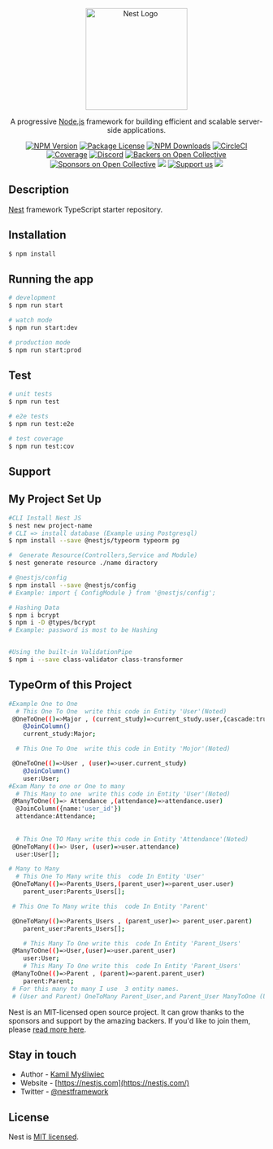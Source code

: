 <p align="center">
  <a href="http://nestjs.com/" target="blank"><img src="https://nestjs.com/img/logo-small.svg" width="200" alt="Nest Logo" /></a>
</p>

[circleci-image]: https://img.shields.io/circleci/build/github/nestjs/nest/master?token=abc123def456
[circleci-url]: https://circleci.com/gh/nestjs/nest

  <p align="center">A progressive <a href="http://nodejs.org" target="_blank">Node.js</a> framework for building efficient and scalable server-side applications.</p>
    <p align="center">
<a href="https://www.npmjs.com/~nestjscore" target="_blank"><img src="https://img.shields.io/npm/v/@nestjs/core.svg" alt="NPM Version" /></a>
<a href="https://www.npmjs.com/~nestjscore" target="_blank"><img src="https://img.shields.io/npm/l/@nestjs/core.svg" alt="Package License" /></a>
<a href="https://www.npmjs.com/~nestjscore" target="_blank"><img src="https://img.shields.io/npm/dm/@nestjs/common.svg" alt="NPM Downloads" /></a>
<a href="https://circleci.com/gh/nestjs/nest" target="_blank"><img src="https://img.shields.io/circleci/build/github/nestjs/nest/master" alt="CircleCI" /></a>
<a href="https://coveralls.io/github/nestjs/nest?branch=master" target="_blank"><img src="https://coveralls.io/repos/github/nestjs/nest/badge.svg?branch=master#9" alt="Coverage" /></a>
<a href="https://discord.gg/G7Qnnhy" target="_blank"><img src="https://img.shields.io/badge/discord-online-brightgreen.svg" alt="Discord"/></a>
<a href="https://opencollective.com/nest#backer" target="_blank"><img src="https://opencollective.com/nest/backers/badge.svg" alt="Backers on Open Collective" /></a>
<a href="https://opencollective.com/nest#sponsor" target="_blank"><img src="https://opencollective.com/nest/sponsors/badge.svg" alt="Sponsors on Open Collective" /></a>
  <a href="https://paypal.me/kamilmysliwiec" target="_blank"><img src="https://img.shields.io/badge/Donate-PayPal-ff3f59.svg"/></a>
    <a href="https://opencollective.com/nest#sponsor"  target="_blank"><img src="https://img.shields.io/badge/Support%20us-Open%20Collective-41B883.svg" alt="Support us"></a>
  <a href="https://twitter.com/nestframework" target="_blank"><img src="https://img.shields.io/twitter/follow/nestframework.svg?style=social&label=Follow"></a>
</p>
  <!--[![Backers on Open Collective](https://opencollective.com/nest/backers/badge.svg)](https://opencollective.com/nest#backer)
  [![Sponsors on Open Collective](https://opencollective.com/nest/sponsors/badge.svg)](https://opencollective.com/nest#sponsor)-->

## Description

[Nest](https://github.com/nestjs/nest) framework TypeScript starter repository.

## Installation

```bash
$ npm install
```

## Running the app

```bash
# development
$ npm run start

# watch mode
$ npm run start:dev

# production mode
$ npm run start:prod
```

## Test

```bash
# unit tests
$ npm run test

# e2e tests
$ npm run test:e2e

# test coverage
$ npm run test:cov
```

## Support

## My Project Set Up
```bash
#CLI Install Nest JS
$ nest new project-name
# CLI => install database (Example using Postgresql)
$ npm install --save @nestjs/typeorm typeorm pg

#  Generate Resource(Controllers,Service and Module)
$ nest generate resource ./name diractory

# @nestjs/config
$ npm install --save @nestjs/config
# Example: import { ConfigModule } from '@nestjs/config';

# Hashing Data
$ npm i bcrypt 
$ npm i -D @types/bcrypt
# Example: password is most to be Hashing


#Using the built-in ValidationPipe
$ npm i --save class-validator class-transformer

```
## TypeOrm of this Project 
```bash
#Example One to One
  # This One To One  write this code in Entity 'User'(Noted)
 @OneToOne(()=>Major , (current_study)=>current_study.user,{cascade:true})
    @JoinColumn()
    current_study:Major;

  # This One To One  write this code in Entity 'Mojor'(Noted)

 @OneToOne(()=>User , (user)=>user.current_study)
    @JoinColumn()
    user:User;
#Exam Many to one or One to many
  # This Many to one  write this code in Entity 'User'(Noted)
 @ManyToOne(()=> Attendance ,(attendance)=>attendance.user)
  @JoinColumn({name:'user_id'})
  attendance:Attendance;
  
  
  # This One TO Many write this code in Entity 'Attendance'(Noted)
 @OneToMany(()=> User, (user)=>user.attendance)
  user:User[];

# Many to Many 
  # This One To Many write this  code In Entity 'User'  
 @OneToMany(()=>Parents_Users,(parent_user)=>parent_user.user)
    parent_user:Parents_Users[];

 # This One To Many write this  code In Entity 'Parent'  

 @OneToMany(()=>Parents_Users , (parent_user)=> parent_user.parent)
    parent_user:Parents_Users[];

    # This Many To One write this  code In Entity 'Parent_Users'  
 @ManyToOne(()=>User,(user)=>user.parent_user)
    user:User;
    # This Many To One write this  code In Entity 'Parent_Users' 
 @ManyToOne(()=>Parent , (parent)=>parent.parent_user)
    parent:Parent;
 # For this many to many I use  3 entity names. 
 # (User and Parent) OneToMany Parent_User,and Parent_User ManyToOne (User and Parent)

```

Nest is an MIT-licensed open source project. It can grow thanks to the sponsors and support by the amazing backers. If you'd like to join them, please [read more here](https://docs.nestjs.com/support).

## Stay in touch

- Author - [Kamil Myśliwiec](https://kamilmysliwiec.com)
- Website - [https://nestjs.com](https://nestjs.com/)
- Twitter - [@nestframework](https://twitter.com/nestframework)

## License

Nest is [MIT licensed](LICENSE).
